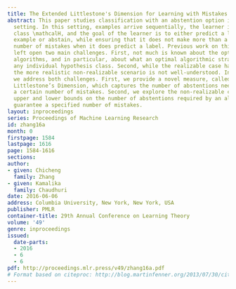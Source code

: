 ```yaml
---
title: The Extended Littlestone's Dimension for Learning with Mistakes and Abstentions
abstract: This paper studies classification with an abstention option in the online
  setting. In this setting, examples arrive sequentially, the learner is given a hypothesis
  class \mathcalH, and the goal of the learner is to either predict a label on each
  example or abstain, while ensuring that it does not make more than a pre-specified
  number of mistakes when it does predict a label. Previous work on this problem has
  left open two main challenges. First, not much is known about the optimality of
  algorithms, and in particular, about what an optimal algorithmic strategy is for
  any individual hypothesis class. Second, while the realizable case has been studied,
  the more realistic non-realizable scenario is not well-understood. In this paper,
  we address both challenges. First, we provide a novel measure, called the Extended
  Littlestone’s Dimension, which captures the number of abstentions needed to ensure
  a certain number of mistakes. Second, we explore the non-realizable case, and provide
  upper and lower bounds on the number of abstentions required by an algorithm to
  guarantee a specified number of mistakes.
layout: inproceedings
series: Proceedings of Machine Learning Research
id: zhang16a
month: 0
firstpage: 1584
lastpage: 1616
page: 1584-1616
sections: 
author:
- given: Chicheng
  family: Zhang
- given: Kamalika
  family: Chaudhuri
date: 2016-06-06
address: Columbia University, New York, New York, USA
publisher: PMLR
container-title: 29th Annual Conference on Learning Theory
volume: '49'
genre: inproceedings
issued:
  date-parts:
  - 2016
  - 6
  - 6
pdf: http://proceedings.mlr.press/v49/zhang16a.pdf
# Format based on citeproc: http://blog.martinfenner.org/2013/07/30/citeproc-yaml-for-bibliographies/
---
```

